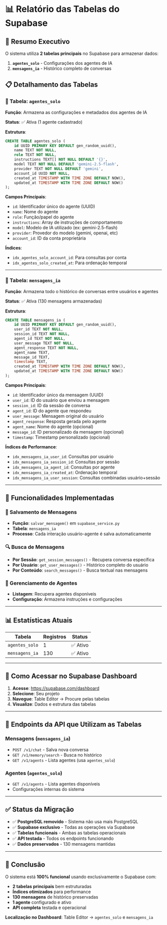# 📊 Relatório das Tabelas do Supabase

## 🎯 Resumo Executivo

O sistema utiliza **2 tabelas principais** no Supabase para armazenar dados:

1. **`agentes_solo`** - Configurações dos agentes de IA
2. **`mensagens_ia`** - Histórico completo de conversas

## 📋 Detalhamento das Tabelas

### 🤖 Tabela: `agentes_solo`

**Função**: Armazena as configurações e metadados dos agentes de IA

**Status**: ✅ Ativa (1 agente cadastrado)

**Estrutura**:
```sql
CREATE TABLE agentes_solo (
    id UUID PRIMARY KEY DEFAULT gen_random_uuid(),
    name TEXT NOT NULL,
    role TEXT NOT NULL,
    instructions TEXT[] NOT NULL DEFAULT '{}',
    model TEXT NOT NULL DEFAULT 'gemini-2.5-flash',
    provider TEXT NOT NULL DEFAULT 'gemini',
    account_id UUID NOT NULL,
    created_at TIMESTAMP WITH TIME ZONE DEFAULT NOW(),
    updated_at TIMESTAMP WITH TIME ZONE DEFAULT NOW()
);
```

**Campos Principais**:
- `id`: Identificador único do agente (UUID)
- `name`: Nome do agente
- `role`: Função/papel do agente
- `instructions`: Array de instruções de comportamento
- `model`: Modelo de IA utilizado (ex: gemini-2.5-flash)
- `provider`: Provedor do modelo (gemini, openai, etc)
- `account_id`: ID da conta proprietária

**Índices**:
- `idx_agentes_solo_account_id`: Para consultas por conta
- `idx_agentes_solo_created_at`: Para ordenação temporal

---

### 💬 Tabela: `mensagens_ia`

**Função**: Armazena todo o histórico de conversas entre usuários e agentes

**Status**: ✅ Ativa (130 mensagens armazenadas)

**Estrutura**:
```sql
CREATE TABLE mensagens_ia (
    id UUID PRIMARY KEY DEFAULT gen_random_uuid(),
    user_id TEXT NOT NULL,
    session_id TEXT NOT NULL,
    agent_id TEXT NOT NULL,
    user_message TEXT NOT NULL,
    agent_response TEXT NOT NULL,
    agent_name TEXT,
    message_id TEXT,
    timestamp TEXT,
    created_at TIMESTAMP WITH TIME ZONE DEFAULT NOW(),
    updated_at TIMESTAMP WITH TIME ZONE DEFAULT NOW()
);
```

**Campos Principais**:
- `id`: Identificador único da mensagem (UUID)
- `user_id`: ID do usuário que enviou a mensagem
- `session_id`: ID da sessão de conversa
- `agent_id`: ID do agente que respondeu
- `user_message`: Mensagem original do usuário
- `agent_response`: Resposta gerada pelo agente
- `agent_name`: Nome do agente (opcional)
- `message_id`: ID personalizado da mensagem (opcional)
- `timestamp`: Timestamp personalizado (opcional)

**Índices de Performance**:
- `idx_mensagens_ia_user_id`: Consultas por usuário
- `idx_mensagens_ia_session_id`: Consultas por sessão
- `idx_mensagens_ia_agent_id`: Consultas por agente
- `idx_mensagens_ia_created_at`: Ordenação temporal
- `idx_mensagens_ia_user_session`: Consultas combinadas usuário+sessão

---

## 🔄 Funcionalidades Implementadas

### 📝 Salvamento de Mensagens
- **Função**: `salvar_mensagem()` em `supabase_service.py`
- **Tabela**: `mensagens_ia`
- **Processo**: Cada interação usuário-agente é salva automaticamente

### 🔍 Busca de Mensagens
- **Por Sessão**: `get_session_messages()` - Recupera conversa específica
- **Por Usuário**: `get_user_messages()` - Histórico completo do usuário
- **Por Conteúdo**: `search_messages()` - Busca textual nas mensagens

### 🤖 Gerenciamento de Agentes
- **Listagem**: Recupera agentes disponíveis
- **Configuração**: Armazena instruções e configurações

---

## 📊 Estatísticas Atuais

| Tabela | Registros | Status |
|--------|-----------|--------|
| `agentes_solo` | 1 | ✅ Ativo |
| `mensagens_ia` | 130 | ✅ Ativo |

---

## 🔧 Como Acessar no Supabase Dashboard

1. **Acesse**: https://supabase.com/dashboard
2. **Selecione**: Seu projeto
3. **Navegue**: Table Editor → Procure pelas tabelas
4. **Visualize**: Dados e estrutura das tabelas

---

## 🚀 Endpoints da API que Utilizam as Tabelas

### Mensagens (`mensagens_ia`)
- `POST /v1/chat` - Salva nova conversa
- `GET /v1/memory/search` - Busca no histórico
- `GET /v1/agents` - Lista agentes (usa `agentes_solo`)

### Agentes (`agentes_solo`)
- `GET /v1/agents` - Lista agentes disponíveis
- Configurações internas do sistema

---

## ✅ Status da Migração

- ✅ **PostgreSQL removido** - Sistema não usa mais PostgreSQL
- ✅ **Supabase exclusivo** - Todas as operações via Supabase
- ✅ **Tabelas funcionais** - Ambas as tabelas operacionais
- ✅ **API testada** - Todos os endpoints funcionando
- ✅ **Dados preservados** - 130 mensagens mantidas

---

## 🎯 Conclusão

O sistema está **100% funcional** usando exclusivamente o Supabase com:
- **2 tabelas principais** bem estruturadas
- **Índices otimizados** para performance
- **130 mensagens** de histórico preservadas
- **1 agente** configurado e ativo
- **API completa** testada e operacional

**Localização no Dashboard**: Table Editor → `agentes_solo` e `mensagens_ia`